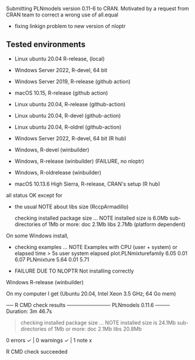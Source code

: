 
Submitting PLNmodels version 0.11-6 to CRAN. Motivated by a request from CRAN team to 
correct a wrong use of all.equal

+ fixing linkign problem to new version of nloptr

## Tested environments

- Linux ubuntu 20.04 R-release, (local)
- Windows Server 2022, R-devel, 64 bit
- Windows Server 2019, R-release (github action)
- macOS 10.15, R-release (github action)
- Linux ubuntu 20.04, R-release (github-action)
- Linux ubuntu 20.04, R-devel (github-action)
- Linux ubuntu 20.04, R-oldrel (github-action)
- Windows Server 2022, R-devel, 64 bit (R hub)

- Windows, R-devel  (winbuilder)
- Windows, R-release (winbuilder)  (FAILURE, no nloptr)
- Windows, R-oldrelease  (winbuilder)
- macOS 10.13.6 High Sierra, R-release, CRAN's setup (R hub)

all status OK except for

* the usual NOTE about libs size (RccpArmadillo)

  checking installed package size ... NOTE
  installed size is  6.0Mb
  sub-directories of 1Mb or more:
    doc    2.1Mb
    libs   2.7Mb (platform dependent)

On some Windows install,
* checking examples ... NOTE
Examples with CPU (user + system) or elapsed time > 5s
                      user system elapsed
plot.PLNmixturefamily 6.05   0.01    6.07
PLNmixture            5.64   0.01    5.71

* FAILURE DUE TO NLOPTR Not installing correctly

Windows R-release (winbuilder)


On my computer I get (Ubuntu 20.04, Intel Xeon 3.5 GHz; 64 Go mem)

── R CMD check results ──────────── PLNmodels 0.11.6 ────
Duration: 3m 46.7s

> checking installed package size ... NOTE
    installed size is 24.1Mb
    sub-directories of 1Mb or more:
      doc    2.1Mb
      libs  20.8Mb

0 errors ✓ | 0 warnings ✓ | 1 note x

R CMD check succeeded
